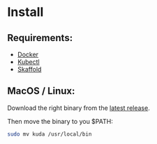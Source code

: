 # Install

## Requirements:

- [Docker](https://docs.docker.com/install)
- [Kubectl](https://kubernetes.io/docs/tasks/tools/install-kubectl/)
- [Skaffold](https://skaffold.dev)

## MacOS / Linux:

Download the right binary from the [latest release](https://github.com/cyrildiagne/kuda/releases/latest).

Then move the binary to you \$PATH:

```bash
sudo mv kuda /usr/local/bin
```